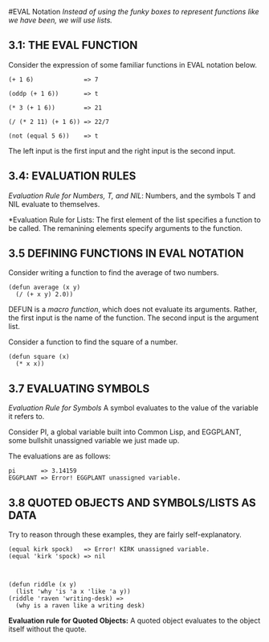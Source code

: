 #EVAL Notation
*Instead of using the funky boxes to represent functions like we have been, we will use lists.*

## 3.1: THE EVAL FUNCTION

Consider the expression of some familiar functions in EVAL notation below. 

```
(+ 1 6)              => 7

(oddp (+ 1 6))       => t

(* 3 (+ 1 6))        => 21

(/ (* 2 11) (+ 1 6)) => 22/7

(not (equal 5 6))    => t
```
The left input is the first input and the right input is the second input.

## 3.4: EVALUATION RULES

*Evaluation Rule for Numbers, T, and NIL*:
Numbers, and the symbols T and NIL evaluate to themselves.

*Evaluation Rule for Lists:
The first element of the list specifies a function to be called. The remanining elements specify arguments to the function.

## 3.5 DEFINING FUNCTIONS IN EVAL NOTATION

Consider writing a function to find the average of two numbers.
```
(defun average (x y)
  (/ (+ x y) 2.0))
```
DEFUN is a *macro function*, which does not evaluate its arguments. Rather, the first input is the name of the function. The second input is the argument list.

Consider a function to find the square of a number.
```
(defun square (x)
  (* x x))
```


## 3.7 EVALUATING SYMBOLS

*Evaluation Rule for Symbols*
A symbol evaluates to the value of the variable it refers to.

Consider PI, a global variable built into Common Lisp, and EGGPLANT, some bullshit unassigned variable we just made up.

The evaluations are as follows:
```
pi       => 3.14159
EGGPLANT => Error! EGGPLANT unassigned variable.
```

## 3.8 QUOTED OBJECTS AND SYMBOLS/LISTS AS DATA

Try to reason through these examples, they are fairly self-explanatory. 

```
(equal kirk spock)   => Error! KIRK unassigned variable.
(equal 'kirk 'spock) => nil



(defun riddle (x y)
  (list 'why 'is 'a x 'like 'a y))
(riddle 'raven 'writing-desk) =>
  (why is a raven like a writing desk)
```
**Evaluation rule for Quoted Objects:**
A quoted object evaluates to the object itself without the quote.



 
